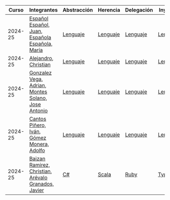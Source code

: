 | Curso      | Integrantes                                                                                     | Abstracción                                     | Herencia                                       | Delegación                                     | Inyección                                      | Anotaciones                                    | Aspectos                                       | Errores                                        | Lambdas                                        |
|------------|--------------------------------------------------------------------------------------------------|--------------------------------------------------|------------------------------------------------|------------------------------------------------|------------------------------------------------|------------------------------------------------|------------------------------------------------|------------------------------------------------|------------------------------------------------|
| 2024-25    | [Español Español, Juan](https://github.com/juanespanol), [Española Española, María](https://github.com/mariaespanola) | [Lenguaje](temas/abstraccion/lenguaje/)         | [Lenguaje](temas/herencia/lenguaje/)          | [Lenguaje](temas/delegacion/lenguaje/)         | [Lenguaje](temas/inyeccion/lenguaje/)         | [Lenguaje](temas/anotaciones/lenguaje)        | [Lenguaje](temas/aspectos/lenguaje)           | [Lenguaje](temas/errores/lenguaje)            | [Lenguaje](temas/lambdas/lenguaje)            |
| 2024-25    | [Alejandro](https://github.com/xxxxx), [Christian](https://github.com/xxxxxx)                   | [Lenguaje](temas/abstraccion/lenguaje/)         | [Lenguaje](temas/herencia/lenguaje/)          | [Lenguaje](temas/delegacion/lenguaje/)         | [Lenguaje](temas/inyeccion/lenguaje/)         | [Lenguaje](temas/anotaciones/lenguaje)        | [Lenguaje](temas/aspectos/lenguaje)           | [Lenguaje](temas/errores/lenguaje)            | [Lenguaje](temas/lambdas/lenguaje)            |
| 2024-25    | [Gonzalez Vega, Adrian](https://github.com/juanespanol), [Montes Solano, Jose Antonio](https://github.com/mariaespanola) | [Lenguaje](temas/abstraccion/lenguaje/)         | [Lenguaje](temas/herencia/lenguaje/)          | [Lenguaje](temas/delegacion/lenguaje/)         | [Lenguaje](temas/inyeccion/lenguaje/)         | [Lenguaje](temas/anotaciones/lenguaje)        | [Lenguaje](temas/aspectos/lenguaje)           | [Lenguaje](temas/errores/lenguaje)            | [Lenguaje](temas/lambdas/lenguaje)            |
| 2024-25    | [Cantos Piñero, Iván](https://github.com/juanespanol), [Gómez Monera, Adolfo](https://github.com/mariaespanola) | [Lenguaje](temas/abstraccion/lenguaje/)         | [Lenguaje](temas/herencia/lenguaje/)          | [Lenguaje](temas/delegacion/lenguaje/)         | [Lenguaje](temas/inyeccion/lenguaje/)         | [Lenguaje](temas/anotaciones/lenguaje)        | [Lenguaje](temas/aspectos/lenguaje)           | [Lenguaje](temas/errores/lenguaje)            | [Lenguaje](temas/lambdas/lenguaje)            |
| 2024-25    | [Baizan Ramirez, Christian](https://github.com/Chrisbayy), [Arévalo Granados, Javier](https://github.com/javierarevalogranados) | [C#](temas/abstraccion/csharp/)         | [Scala](temas/herencia/scala/)          | [Ruby](temas/delegacion/ruby/)         | [TypeScript](temas/inyeccion/typescript/)         | [No](temas/anotaciones/lenguaje)        | [No](temas/aspectos/lenguaje)           | [Kotlin](temas/errores/kotlin/)            | [Python](temas/lambdas/python/)            |

